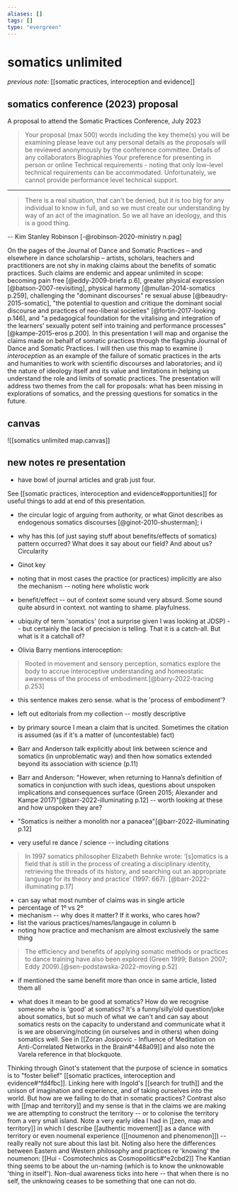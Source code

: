 ```yaml
---
aliases: []
tags: []
type: "evergreen"
---
```


# somatics unlimited

_previous note:_ [[somatic practices, interoception and evidence]]

## somatics conference (2023) proposal
A proposal to attend the Somatic Practices Conference, July 2023

>Your proposal (max 500) words including the key theme(s) you will be examining please leave out any personal details as the proposals will be reviewed anonymously by the conference committee.
>Details of any collaborators
>Biographies
>Your preference for presenting in person or online
>Technical requirements - noting that only low-level technical requirements can be accommodated. Unfortunately, we cannot provide performance level technical support.

--- 

> 	There is a real situation, that can't be denied, but it is too big for any individual to know in full, and so we must create our understanding by way of an act of the imagination. So we all have an ideology, and this is a good thing. 

-- Kim Stanley Robinson [-@robinson-2020-ministry n.pag]

On the pages of the Journal of Dance and Somatic Practices – and elsewhere in dance scholarship – artists, scholars, teachers and practitioners are not shy in making claims about the benefits of somatic practices. Such claims are endemic and appear unlimited in scope: becoming pain free [@eddy-2009-briefa p.6], greater physical expression [@batson-2007-revisiting], physical harmony  [@mullan-2014-somatics p.259], challenging the "dominant discourses" re sexual abuse [@beaudry-2015-somatic], "the potential to question and critique the dominant social discourse and practices of neo-liberal societies" [@fortin-2017-looking p.146], and "a pedagogical foundation for the vitalising and integration of the learners’ sexually potent self into training and performance processes" [@kampe-2015-eros p.200]. In this presentation I will map and organise the claims made on behalf of somatic practices through the flagship Journal of Dance and Somatic Practices. I will then use this map to examine i) _interoception_ as an example of the failure of somatic practices in the arts and humanities to work with scientific discourses and laboratories; and ii) the nature of ideology itself and its value and limitations in helping us understand the role and limits of somatic practices. The presentation will address two themes from the call for proposals: what has been missing in explorations of somatics, and the pressing questions for somatics in the future.

## canvas 

![[somatics unlimited map.canvas]]


## new notes re presentation

- have bowl of journal articles and grab just four. 

See [[somatic practices, interoception and evidence#opportunities]] for useful things to add at end of this presentation.

- the circular logic of arguing from authority, or what Ginot describes as endogenous somatics discourses [@ginot-2010-shusterman]; i

- why has this (of just saying stuff about benefits/effects of somatics) pattern occurred? What does it say about our field? And about us? Circularity
- Ginot key
- noting that in most cases the practice (or practices) implicitly are also the mechanism -- noting here wholistic work
- benefit/effect -- out of context some sound very absurd. Some sound quite absurd in context. not wanting to shame. playfulness. 
- ubiquity of term 'somatics' (not a surprise given I was looking at JDSP) -- but certainly the lack of precision is telling. That it is a catch-all. But what is it a catchall of? 
- Olivia Barry mentions interoception: 
> Rooted in movement and sensory perception, somatics explore the body to accrue interoceptive understanding and homeostatic awareness of the process of embodiment.[@barry-2022-tracing p.253]
- this sentence makes zero sense. what is the 'process of embodiment'?
- left out editorials from my collection -- mostly descriptive

- by primary source I mean a claim that is uncited. Sometimes the citation is assumed (as if it's a matter of (uncontestable) fact)
- Barr and Anderson talk explicitly about link between science and somatics (in unproblematic way) and then how somatics extended beyond its association with science (p.11)
- Barr and Anderson: "However, when returning to Hanna’s definition of somatics in conjunction with such ideas, questions about unspoken implications and consequences surface (Green 2015; Alexander and Kampe 2017)"[@barr-2022-illuminating p.12] -- worth looking at these and how unspoken they are?
- "Somatics is neither a monolith nor a panacea"[@barr-2022-illuminating p.12] 
- very useful re dance / science -- including citations

> In 1997 somatics philosopher Elizabeth Behnke wrote: ‘[s]omatics is a field that is still in the process of creating a disciplinary identity, retrieving the threads of its history, and searching out an appropriate language for its theory and practice’ (1997: 667). [@barr-2022-illuminating p.17] 
- can say what most number of claims was in single article
- percentage of 1º vs 2º
- mechanism -- why does it matter? If it works, who cares how? 
- list the various practices/names/langauge in column b
- noting how practice and mechanism are almost exclusively the same thing

> The efficiency and benefits of applying somatic methods or practices to dance training have also been explored (Green 1999; Batson 2007; Eddy 2009).[@sen-podstawska-2022-moving p.52] 

- if mentioned the same benefit more than once in same article, listed them all

- what does it mean to be good at somatics? How do we recognise someone who is 'good' at somatics? It's a funny/silly/old question/joke about somatics, but so much of what we can't and can say about somatics rests on the capacity to understand and communicate what it is we are observing/noticing (in ourselves and in others) when doing somatics well. See in [[Zoran Josipovic - Influence of Meditation on Anti-Correlated Networks in the Brain#^448a09]] and also note the Varela reference in that blockquote.

Thinking through Ginot's statement that the purpose of science in somatics is to "foster belief" [[somatic practices, interoception and evidence#^fd4fbc]]. Linking here with Ingold's [[search for truth]] and the unison of imagination and experience, and of taking ourselves into the world. But how are we failing to do that in somatic practices? Contrast also with [[map and territory]] and my sense is that in the claims we are making we are attempting to construct the territory -- or to colonise the territory from a very small island. Note a very early idea I had in [[zen, map and territory]] in which I describe [[authentic movement]] as a dance with territory or even noumenal experience ([[noumenon and phenomenon]]) -- really really not sure about this last bit. Noting also here the differences between Eastern and Western philosophy and practices re 'knowing' the noumenon: [[Hui - Cosmotechnics as Cosmopolitics#^e2cbd2]] The Kantian thing seems to be about the un-naming (which is to know the unknowable 'thing in itself'). Non-dual awareness ticks into here -- that when there is no self, the unknowing ceases to be something that one can not do. 